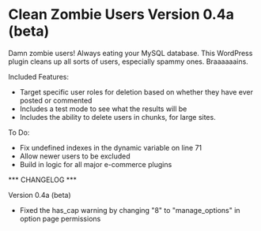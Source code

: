 Clean Zombie Users
Version 0.4a (beta)
==================

Damn zombie users! Always eating your MySQL database. This WordPress plugin cleans up all sorts of users, especially spammy ones. Braaaaaains. 

Included Features:

* Target specific user roles for deletion based on whether they have ever posted or commented
* Includes a test mode to see what the results will be
* Includes the ability to delete users in chunks, for large sites.

To Do:

* Fix undefined indexes in the dynamic variable on line 71
* Allow newer users to be excluded
* Build in logic for all major e-commerce plugins

*** CHANGELOG ***

Version 0.4a (beta)
* Fixed the has_cap warning by changing "8" to "manage_options" in option page permissions
